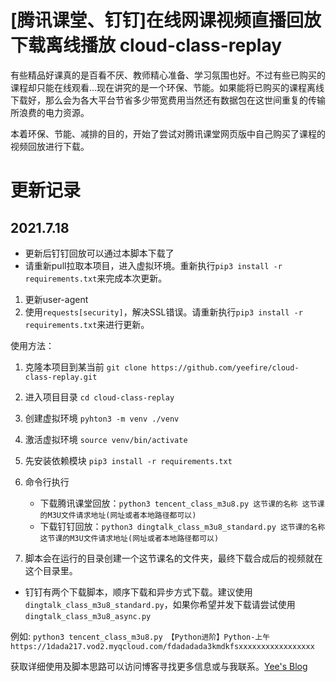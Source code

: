 # [腾讯课堂、钉钉]在线网课视频直播回放下载离线播放 cloud-class-replay

有些精品好课真的是百看不厌、教师精心准备、学习氛围也好。不过有些已购买的课程却只能在线观看…现在讲究的是一个环保、节能。如果能将已购买的课程离线下载好，那么会为各大平台节省多少带宽费用当然还有数据包在这世间重复的传输所浪费的电力资源。

本着环保、节能、减排的目的，开始了尝试对腾讯课堂网页版中自己购买了课程的视频回放进行下载。

# 更新记录

## 2021.7.18

- 更新后钉钉回放可以通过本脚本下载了
- 请重新pull拉取本项目，进入虚拟环境。重新执行`pip3 install -r requirements.txt`来完成本次更新。

1. 更新user-agent
2. 使用`requests[security]`，解决SSL错误。请重新执行`pip3 install -r requirements.txt`来进行更新。

使用方法：

1. 克隆本项目到某当前 `git clone https://github.com/yeefire/cloud-class-replay.git`
2. 进入项目目录 `cd cloud-class-replay`
3. 创建虚拟环境 `pyhton3 -m venv ./venv`
4. 激活虚拟环境 `source venv/bin/activate`
5. 先安装依赖模块 `pip3 install -r requirements.txt`
6. 命令行执行 
   - 下载腾讯课堂回放：`python3 tencent_class_m3u8.py 这节课的名称 这节课的M3U文件请求地址(网址或者本地路径都可以)`
   - 下载钉钉回放：`python3 dingtalk_class_m3u8_standard.py 这节课的名称 这节课的M3U文件请求地址(网址或者本地路径都可以)`
    
7. 脚本会在运行的目录创建一个这节课名的文件夹，最终下载合成后的视频就在这个目录里。
  
* 钉钉有两个下载脚本，顺序下载和异步方式下载。建议使用`dingtalk_class_m3u8_standard.py`，如果你希望并发下载请尝试使用`dingtalk_class_m3u8_async.py`

例如: `python3 tencent_class_m3u8.py 【Python进阶】Python-上午 https://1dada217.vod2.myqcloud.com/fdadadada3kmdkfsxxxxxxxxxxxxxxxxx`

获取详细使用及脚本思路可以访问博客寻找更多信息或与我联系。[Yee's Blog](https://blog.yeefire.com/2020_12/cloud_class_replay.html)
